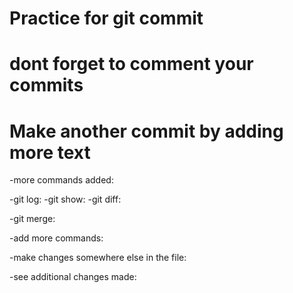 # Practice for git commit

# dont forget to comment your commits

# Make another commit by adding more text

-more commands added:

-git log:
-git show:
-git diff:

-git merge:

-add more commands:

-make changes somewhere else in the file:

-see additional changes made:

